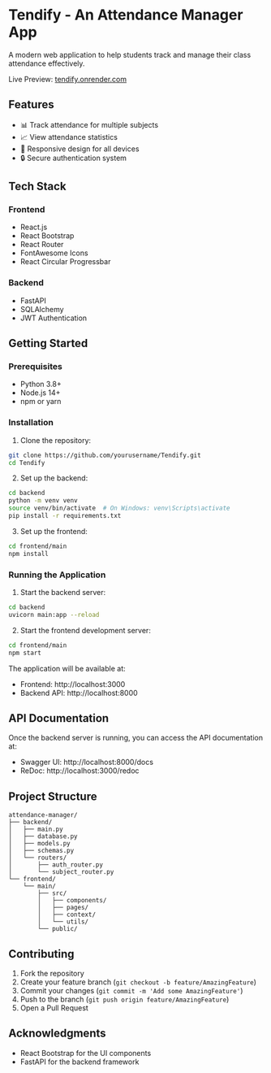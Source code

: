 # Tendify - An Attendance Manager App

A modern web application to help students track and manage their class attendance effectively.

Live Preview: <a href="https://tendify.onrender.com">tendify.onrender.com</a>

## Features

- 📊 Track attendance for multiple subjects
- 📈 View attendance statistics
- 📱 Responsive design for all devices
- 🔒 Secure authentication system

## Tech Stack

### Frontend
- React.js
- React Bootstrap
- React Router
- FontAwesome Icons
- React Circular Progressbar

### Backend
- FastAPI
- SQLAlchemy
- JWT Authentication

## Getting Started

### Prerequisites
- Python 3.8+
- Node.js 14+
- npm or yarn

### Installation

1. Clone the repository:
```bash
git clone https://github.com/yourusername/Tendify.git
cd Tendify
```

2. Set up the backend:
```bash
cd backend
python -m venv venv
source venv/bin/activate  # On Windows: venv\Scripts\activate
pip install -r requirements.txt
```

3. Set up the frontend:
```bash
cd frontend/main
npm install
```

### Running the Application

1. Start the backend server:
```bash
cd backend
uvicorn main:app --reload
```

2. Start the frontend development server:
```bash
cd frontend/main
npm start
```

The application will be available at:
- Frontend: http://localhost:3000
- Backend API: http://localhost:8000

## API Documentation

Once the backend server is running, you can access the API documentation at:
- Swagger UI: http://localhost:8000/docs
- ReDoc: http://localhost:3000/redoc

## Project Structure

```
attendance-manager/
├── backend/
│   ├── main.py
│   ├── database.py
│   ├── models.py
│   ├── schemas.py
│   └── routers/
│       ├── auth_router.py
│       └── subject_router.py
└── frontend/
    └── main/
        ├── src/
        │   ├── components/
        │   ├── pages/
        │   ├── context/
        │   └── utils/
        └── public/
```

## Contributing

1. Fork the repository
2. Create your feature branch (`git checkout -b feature/AmazingFeature`)
3. Commit your changes (`git commit -m 'Add some AmazingFeature'`)
4. Push to the branch (`git push origin feature/AmazingFeature`)
5. Open a Pull Request


## Acknowledgments

- React Bootstrap for the UI components
- FastAPI for the backend framework


